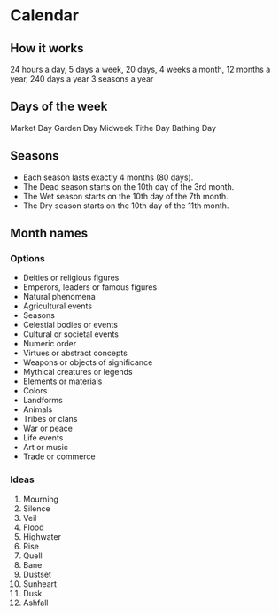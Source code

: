 
# Calendar

## How it works

24 hours a day, 5 days a week, 20 days, 4 weeks a month, 12 months a year, 240 days a year
3 seasons a year

## Days of the week

Market Day
Garden Day
Midweek
Tithe Day
Bathing Day

## Seasons

- Each season lasts exactly 4 months (80 days).
- The Dead season starts on the 10th day of the 3rd month.
- The Wet season starts on the 10th day of the 7th month.
- The Dry season starts on the 10th day of the 11th month.

## Month names

### Options

- Deities or religious figures
- Emperors, leaders or famous figures
- Natural phenomena
- Agricultural events
- Seasons
- Celestial bodies or events
- Cultural or societal events
- Numeric order
- Virtues or abstract concepts
- Weapons or objects of significance
- Mythical creatures or legends
- Elements or materials
- Colors
- Landforms
- Animals
- Tribes or clans
- War or peace
- Life events
- Art or music
- Trade or commerce

### Ideas

1. Mourning
2. Silence
3. Veil
4. Flood
5. Highwater
6. Rise
7. Quell
8. Bane
9. Dustset
10. Sunheart
11. Dusk
12. Ashfall
